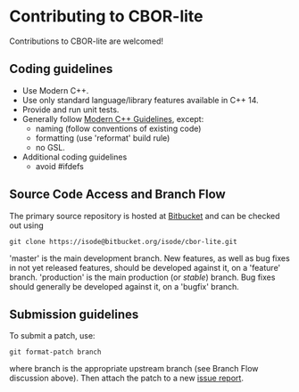 Contributing to CBOR-lite
=========================

Contributions to CBOR-lite are welcomed!

Coding guidelines
-----------------

* Use Modern C++.
* Use only standard language/library features available in C++ 14.
* Provide and run unit tests.
* Generally follow [Modern C++ Guidelines](https://github.com/isocpp/CppCoreGuidelines/blob/master/CppCoreGuidelines.md), except:
    - naming (follow conventions of existing code)
    - formatting (use 'reformat' build rule)
    - no GSL.
* Additional coding guidelines
    - avoid #ifdefs

Source Code Access and Branch Flow
----------------------------------

The primary source repository is hosted at
[Bitbucket](https://bitbucket.org/isode/cbor-lite/) and can be
checked out using

```
git clone https://isode@bitbucket.org/isode/cbor-lite.git
```

'master' is the main development branch. New features, as well as
bug fixes in not yet released features, should be developed against
it, on a 'feature' branch.  'production' is the main production (or
*stable*) branch. Bug fixes should generally be developed against
it, on a 'bugfix' branch.


Submission guidelines
---------------------

To submit a patch, use:

```
git format-patch branch
```

where branch is the appropriate upstream branch (see Branch Flow
discussion above). Then attach the patch to a new [issue
report](https://bitbucket.org/isode/cbor-lite/issues).

